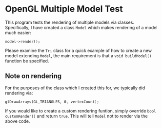 # OpenGL Multiple Model Test

This program tests the rendering of multiple models via classes. Specifically, I have created a class `Model` which makes rendering of a model much easier:

    model->render();
    
Please examine the `Tri` class for a quick example of how to create a new model extending `Model`, the main requirement is that a `void buildModel()` function be specified.

## Note on rendering

For the purposes of the class which I created this for, we typically did rendering via:

	glDrawArrays(GL_TRIANGLES, 0, vertexCount);
	
If you would like to create a custom rendering funtion, simply override `bool customRender()` and return `true`. This will tell `Model` not to render via the above code.